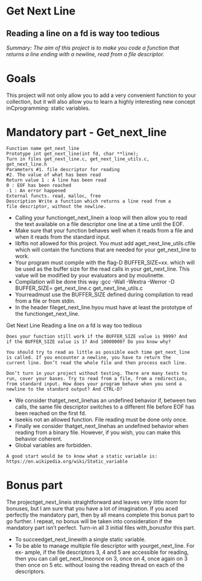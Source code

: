 # Get Next Line

## Reading a line on a fd is way too tedious

_Summary: The aim of this project is to make you code a function that returns a line
ending with a newline, read from a file descriptor._

# Goals

This project will not only allow you to add a very convenient function to your collection,
but it will also allow you to learn a highly interesting new concept inCprogramming:
static variables.

# Mandatory part - Get_next_line

```
Function name get_next_line
Prototype int get_next_line(int fd, char **line);
Turn in files get_next_line.c, get_next_line_utils.c,
get_next_line.h
Parameters #1. file descriptor for reading
#2. The value of what has been read
Return value 1 : A line has been read
0 : EOF has been reached
-1 : An error happened
External functs. read, malloc, free
Description Write a function which returns a line read from a
file descriptor, without the newline.
```
- Calling your functionget_next_linein a loop will then allow you to read the text
    available on a file descriptor one line at a time until the EOF.
- Make sure that your function behaves well when it reads from a file and when it
    reads from the standard input.
- libftis not allowed for this project. You must add aget_next_line_utils.cfile
    which will contain the functions that are needed for your get_next_line to work.
- Your program must compile with the flag-D BUFFER_SIZE=xx. which will be used
    as the buffer size for the read calls in your get_next_line. This value will be
    modified by your evaluators and by moulinette.
- Compilation will be done this way :gcc -Wall -Wextra -Werror -D BUFFER_SIZE=
    get_next_line.c get_next_line_utils.c
- Yourreadmust use the BUFFER_SIZE defined during compilation to read from
    a file or from stdin.
- In the header fileget_next_line.hyou must have at least the prototype of the
    functionget_next_line.


Get Next Line Reading a line on a fd is way too tedious

```
Does your function still work if the BUFFER_SIZE value is 9999? And
if the BUFFER_SIZE value is 1? And 10000000? Do you know why?
```
```
You should try to read as little as possible each time get_next_line
is called. If you encounter a newline, you have to return the
current line. Don’t read the whole file and then process each line.
```
```
Don’t turn in your project without testing. There are many tests to
run, cover your bases. Try to read from a file, from a redirection,
from standard input. How does your program behave when you send a
newline to the standard output? And CTRL-D?
```
- We consider thatget_next_linehas an undefined behavior if, between two calls,
    the same file descriptor switches to a different file before EOF has been reached on
    the first fd.
- lseekis not an allowed function. File reading must be done only once.
- Finally we consider thatget_next_linehas an undefined behavior when reading
    from a binary file. However, if you wish, you can make this behavior coherent.
- Global variables are forbidden.

```
A good start would be to know what a static variable is:
https://en.wikipedia.org/wiki/Static_variable
```

# Bonus part

The projectget_next_lineis straightforward and leaves very little room for bonuses,
but I am sure that you have a lot of imagination. If you aced perfectly the mandatory
part, then by all means complete this bonus part to go further. I repeat, no bonus will
be taken into consideration if the mandatory part isn’t perfect.
Turn-in all 3 initial files with_bonusfor this part.

- To succeedget_next_linewith a single static variable.
- To be able to manage multiple file descriptor with yourget_next_line. For ex-
    ample, if the file descriptors 3, 4 and 5 are accessible for reading, then you can call
    get_next_lineonce on 3, once on 4, once again on 3 then once on 5 etc. without
    losing the reading thread on each of the descriptors.


